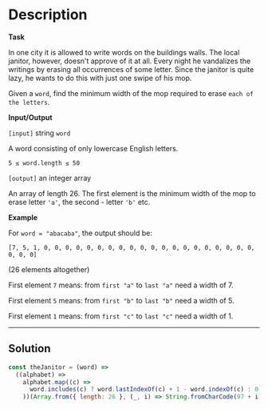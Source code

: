 # Description

**Task**

In one city it is allowed to write words on the buildings walls. The local janitor, however, doesn't approve of it at all. Every night he vandalizes the writings by erasing all occurrences of some letter. Since the janitor is quite lazy, he wants to do this with just one swipe of his mop.

Given a `word`, find the minimum width of the mop required to erase `each of the letters`.

**Input/Output**

`[input]` string `word`

A word consisting of only lowercase English letters.

`5 ≤ word.length ≤ 50`

`[output]` an integer array

An array of length 26. The first element is the minimum width of the mop to erase letter `'a'`, the second - letter `'b'` etc.

**Example**

For `word = "abacaba"`, the output should be:

`[7, 5, 1, 0, 0, 0, 0, 0, 0, 0, 0, 0, 0, 0, 0, 0, 0, 0, 0, 0, 0, 0, 0, 0, 0, 0]`

(26 elements altogether)

First element `7` means: from `first "a"` to `last "a"` need a width of 7.

First element `5` means: from `first "b"` to `last "b"` need a width of 5.

First element `1` means: from `first "c"` to `last "c"` need a width of 1.

---

## Solution

```js
const theJanitor = (word) =>
  ((alphabet) =>
    alphabet.map((c) =>
      word.includes(c) ? word.lastIndexOf(c) + 1 - word.indexOf(c) : 0
    ))(Array.from({ length: 26 }, (_, i) => String.fromCharCode(97 + i)));
```
